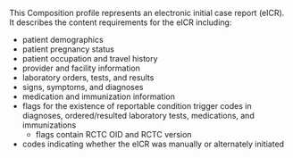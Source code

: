 This Composition profile represents an electronic initial case report (eICR). It describes the content requirements for the eICR including:         

* patient demographics         
* patient pregnancy status         
* patient occupation and travel history         
* provider and facility information         
* laboratory orders, tests, and results         
* signs, symptoms, and diagnoses
* medication and immunization information
* flags for the existence of reportable condition trigger codes in diagnoses, ordered/resulted laboratory tests, medications, and immunizations
    * flags contain RCTC OID and RCTC version
* codes indicating whether the eICR was manually or alternately initiated